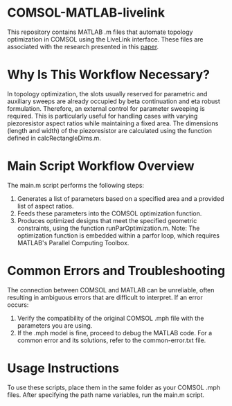 # COMSOL-MATLAB-livelink
This repository contains MATLAB .m files that automate topology optimization in COMSOL using the LiveLink interface. These files are associated with the research presented in this [paper](https://dx.doi.org/10.1088/2632-959X/acef44).

# Why Is This Workflow Necessary?
In topology optimization, the slots usually reserved for parametric and auxiliary sweeps are already occupied by beta continuation and eta robust formulation. Therefore, an external control for parameter sweeping is required. This is particularly useful for handling cases with varying piezoresistor aspect ratios while maintaining a fixed area. The dimensions (length and width) of the piezoresistor are calculated using the function defined in calcRectangleDims.m.

# Main Script Workflow Overview
The main.m script performs the following steps:
1. Generates a list of parameters based on a specified area and a provided list of aspect ratios.
2. Feeds these parameters into the COMSOL optimization function.
3. Produces optimized designs that meet the specified geometric constraints, using the function runParOptimization.m.
Note: The optimization function is embedded within a parfor loop, which requires MATLAB's Parallel Computing Toolbox.

# Common Errors and Troubleshooting
The connection between COMSOL and MATLAB can be unreliable, often resulting in ambiguous errors that are difficult to interpret. If an error occurs:
1. Verify the compatibility of the original COMSOL .mph file with the parameters you are using.
2. If the .mph model is fine, proceed to debug the MATLAB code.
For a common error and its solutions, refer to the common-error.txt file.

# Usage Instructions
To use these scripts, place them in the same folder as your COMSOL .mph files. After specifying the path name variables, run the main.m script.
